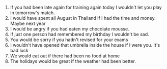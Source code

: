 1. If you had been late again for training again today I wouldn't let you play in tomorrow's match.
2. I would have spent all August in Thailand if I had the time and money. Maybe next year
3. I would be angry if you had eaten my chocolate mousse.
4. If just one person had remembered my birthday I wouldn't be sad.
5. You would be sorry if you hadn't revised for your exams
6. I wouldn't have opened that umbrella inside the house if I were you. It's bad luck
7. We would eat out if there had been no food at home
8. The holidays would be great if the weather had been better.